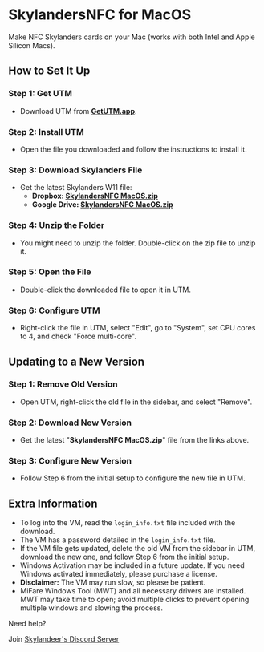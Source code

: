 # **SkylandersNFC for MacOS**
Make NFC Skylanders cards on your Mac (works with both Intel and Apple Silicon Macs).

## How to Set It Up

### Step 1: Get UTM
- Download UTM from **[GetUTM.app](https://getutm.app)**.

### Step 2: Install UTM
- Open the file you downloaded and follow the instructions to install it.

### Step 3: Download Skylanders File
- Get the latest Skylanders W11 file:
   - **Dropbox: [SkylandersNFC MacOS.zip](https://www.dropbox.com/scl/fi/d48h3j9x40484ys8kr174/SkylandersNFC-MacOS.zip?rlkey=8pi9c7inhsr0hmvuvrhc19soe&st=de2kvowq&dl=0)**
   - **Google Drive: [SkylandersNFC MacOS.zip](https://drive.google.com/file/d/1Q2Zf9JtXOvHCzHyFUYSaKBLFqNBURnsi/view?usp=sharing)**
### Step 4: Unzip the Folder

- You might need to unzip the folder. Double-click on the zip file to unzip it.

### Step 5: Open the File
- Double-click the downloaded file to open it in UTM.

### Step 6: Configure UTM
- Right-click the file in UTM, select "Edit", go to "System", set CPU cores to 4, and check "Force multi-core".

## Updating to a New Version

### Step 1: Remove Old Version
- Open UTM, right-click the old file in the sidebar, and select "Remove".

### Step 2: Download New Version
- Get the latest "**SkylandersNFC MacOS.zip**" file from the links above.

### Step 3: Configure New Version
- Follow Step 6 from the initial setup to configure the new file in UTM.

## Extra Information
- To log into the VM, read the `login_info.txt` file included with the download.
- The VM has a password detailed in the `login_info.txt` file.
- If the VM file gets updated, delete the old VM from the sidebar in UTM, download the new one, and follow Step 6 from the initial setup.
- Windows Activation may be included in a future update. If you need Windows activated immediately, please purchase a license.
- **Disclaimer:** The VM may run slow, so please be patient.
- MiFare Windows Tool (MWT) and all necessary drivers are installed. MWT may take time to open; avoid multiple clicks to prevent opening multiple windows and slowing the process.

Need help? 

Join [Skylandeer's Discord Server](https://discord.gg/zwfNruHDMk)
